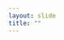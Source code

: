 ```yaml
---
layout: slide
title: ""
---
```


<section data-background-image="assets/images/Slide42.png" data-background-size="70%" data-background-position="center"></section>
